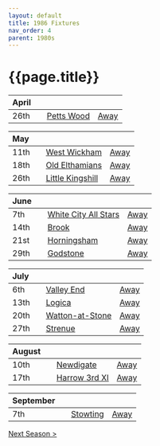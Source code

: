 ```yaml
---
layout: default
title: 1986 Fixtures
nav_order: 4
parent: 1980s
---
```


# {{page.title}}

| April |  |  |  |
|:---|:---|:---|:---|
| 26th |  | [Petts Wood](1986/petts-wood) | [Away](https://goo.gl/maps/GSxny1YCCc3PhEtD6) |

| May |  |  |  |
|:---|:---|:---|:---|
| 11th |  | [West Wickham](1986/west-wickham) | [Away](https://goo.gl/maps/R162C8s9yvefRe4L9) |
| 18th |  | [Old Elthamians](1986/old-elthamians) | [Away](https://goo.gl/maps/FQbBNZQTFggEmhfv9) |
| 26th |  | [Little Kingshill](1986/little-kingshill) | [Away](https://goo.gl/maps/JPwm5tfBfK6cjv9m6) |

| June |  |  |  |
|:---|:---|:---|:---|
| 7th |  | [White City All Stars](1986/white-city-all-stars) | [Away](https://goo.gl/maps/egz4qaWtCgyq7tRr6) |
| 14th |  | [Brook](1986/brook) | [Away](https://goo.gl/maps/dQwigbDWBHfwzub68) |
| 21st |  | [Horningsham](1986/horningsham) | [Away](https://goo.gl/maps/SNpXcsajYDXfjmff7) |
| 29th |  | [Godstone](1986/godstone) | [Away](https://goo.gl/maps/12XmMyHmXBto8bTV8) |

| July |  |  |  |
|:---|:---|:---|:---|
| 6th |  |  [Valley End](1986/valley-end) | [Away](https://goo.gl/maps/nmiXsK8NVvZtpB1GA) |
| 13th |  | [Logica](1986/logica) | [Away](https://goo.gl/maps/Fx66VqDovzYn2pBCA) |
| 20th |  | [Watton-at-Stone](1986/watton-at-stone) | [Away](https://goo.gl/maps/JPBQawMsjLgYtVHk9) |
| 27th |  | [Strenue](1986/strenue) | [Away](https://goo.gl/maps/GCUk3KPWT59WGqVi6) |

| August |  |  |  |
|:---|:---|:---|:---|
| 10th |  | [Newdigate](1986/newdigate) | [Away](https://goo.gl/maps/9uAr2nHj19CJDEjw6) |
| 17th |  | [Harrow 3rd XI](1986/harrow-3rd-xi) | [Away](https://goo.gl/maps/qokc3D9YALzRB8xz6) |

| September |  |  |  |
|:---|:---|:---|:---|
| 7th |  | [Stowting](1986/stowting) | [Away](https://goo.gl/maps/3Br4woRQXRqh9Uje8) |

[Next Season >](../1987)